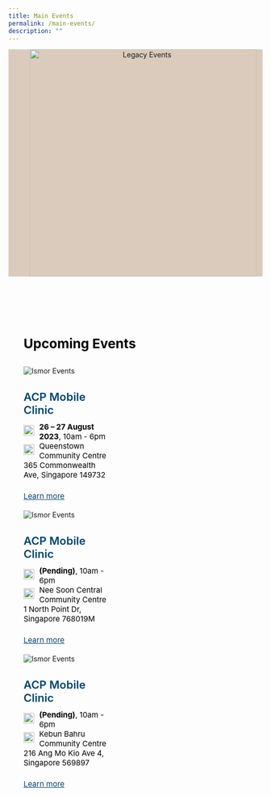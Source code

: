 ```yaml
---
title: Main Events
permalink: /main-events/
description: ""
---
```

<style>
  /* cyrillic */
  @font-face {
    font-family: 'Playfair Display';
    font-style: italic;
    font-weight: 400;
    font-display: swap;
    src: url(https://fonts.gstatic.com/s/playfairdisplay/v30/nuFkD-vYSZviVYUb_rj3ij__anPXDTnohkk7yRZrPJ-M.woff2) format('woff2');
    unicode-range: U+0301, U+0400-045F, U+0490-0491, U+04B0-04B1, U+2116;
  }
  /* vietnamese */
  @font-face {
    font-family: 'Playfair Display';
    font-style: italic;
    font-weight: 400;
    font-display: swap;
    src: url(https://fonts.gstatic.com/s/playfairdisplay/v30/nuFkD-vYSZviVYUb_rj3ij__anPXDTnojUk7yRZrPJ-M.woff2) format('woff2');
    unicode-range: U+0102-0103, U+0110-0111, U+0128-0129, U+0168-0169, U+01A0-01A1, U+01AF-01B0, U+0300-0301, U+0303-0304, U+0308-0309, U+0323, U+0329, U+1EA0-1EF9, U+20AB;
  }
  /* latin-ext */
  @font-face {
    font-family: 'Playfair Display';
    font-style: italic;
    font-weight: 400;
    font-display: swap;
    src: url(https://fonts.gstatic.com/s/playfairdisplay/v30/nuFkD-vYSZviVYUb_rj3ij__anPXDTnojEk7yRZrPJ-M.woff2) format('woff2');
    unicode-range: U+0100-02AF, U+0304, U+0308, U+0329, U+1E00-1E9F, U+1EF2-1EFF, U+2020, U+20A0-20AB, U+20AD-20CF, U+2113, U+2C60-2C7F, U+A720-A7FF;
  }
  /* latin */
  @font-face {
    font-family: 'Playfair Display';
    font-style: italic;
    font-weight: 400;
    font-display: swap;
    src: url(https://fonts.gstatic.com/s/playfairdisplay/v30/nuFkD-vYSZviVYUb_rj3ij__anPXDTnogkk7yRZrPA.woff2) format('woff2');
    unicode-range: U+0000-00FF, U+0131, U+0152-0153, U+02BB-02BC, U+02C6, U+02DA, U+02DC, U+0304, U+0308, U+0329, U+2000-206F, U+2074, U+20AC, U+2122, U+2191, U+2193, U+2212, U+2215, U+FEFF, U+FFFD;
  }
  /* cyrillic */
  @font-face {
    font-family: 'Playfair Display';
    font-style: italic;
    font-weight: 500;
    font-display: swap;
    src: url(https://fonts.gstatic.com/s/playfairdisplay/v30/nuFkD-vYSZviVYUb_rj3ij__anPXDTnohkk7yRZrPJ-M.woff2) format('woff2');
    unicode-range: U+0301, U+0400-045F, U+0490-0491, U+04B0-04B1, U+2116;
  }
  /* vietnamese */
  @font-face {
    font-family: 'Playfair Display';
    font-style: italic;
    font-weight: 500;
    font-display: swap;
    src: url(https://fonts.gstatic.com/s/playfairdisplay/v30/nuFkD-vYSZviVYUb_rj3ij__anPXDTnojUk7yRZrPJ-M.woff2) format('woff2');
    unicode-range: U+0102-0103, U+0110-0111, U+0128-0129, U+0168-0169, U+01A0-01A1, U+01AF-01B0, U+0300-0301, U+0303-0304, U+0308-0309, U+0323, U+0329, U+1EA0-1EF9, U+20AB;
  }
  /* latin-ext */
  @font-face {
    font-family: 'Playfair Display';
    font-style: italic;
    font-weight: 500;
    font-display: swap;
    src: url(https://fonts.gstatic.com/s/playfairdisplay/v30/nuFkD-vYSZviVYUb_rj3ij__anPXDTnojEk7yRZrPJ-M.woff2) format('woff2');
    unicode-range: U+0100-02AF, U+0304, U+0308, U+0329, U+1E00-1E9F, U+1EF2-1EFF, U+2020, U+20A0-20AB, U+20AD-20CF, U+2113, U+2C60-2C7F, U+A720-A7FF;
  }
  /* latin */
  @font-face {
    font-family: 'Playfair Display';
    font-style: italic;
    font-weight: 500;
    font-display: swap;
    src: url(https://fonts.gstatic.com/s/playfairdisplay/v30/nuFkD-vYSZviVYUb_rj3ij__anPXDTnogkk7yRZrPA.woff2) format('woff2');
    unicode-range: U+0000-00FF, U+0131, U+0152-0153, U+02BB-02BC, U+02C6, U+02DA, U+02DC, U+0304, U+0308, U+0329, U+2000-206F, U+2074, U+20AC, U+2122, U+2191, U+2193, U+2212, U+2215, U+FEFF, U+FFFD;
  }
  /* cyrillic */
  @font-face {
    font-family: 'Playfair Display';
    font-style: normal;
    font-weight: 400;
    font-display: swap;
    src: url(https://fonts.gstatic.com/s/playfairdisplay/v30/nuFiD-vYSZviVYUb_rj3ij__anPXDTjYgEM86xRbPQ.woff2) format('woff2');
    unicode-range: U+0301, U+0400-045F, U+0490-0491, U+04B0-04B1, U+2116;
  }
  /* vietnamese */
  @font-face {
    font-family: 'Playfair Display';
    font-style: normal;
    font-weight: 400;
    font-display: swap;
    src: url(https://fonts.gstatic.com/s/playfairdisplay/v30/nuFiD-vYSZviVYUb_rj3ij__anPXDTPYgEM86xRbPQ.woff2) format('woff2');
    unicode-range: U+0102-0103, U+0110-0111, U+0128-0129, U+0168-0169, U+01A0-01A1, U+01AF-01B0, U+0300-0301, U+0303-0304, U+0308-0309, U+0323, U+0329, U+1EA0-1EF9, U+20AB;
  }
  /* latin-ext */
  @font-face {
    font-family: 'Playfair Display';
    font-style: normal;
    font-weight: 400;
    font-display: swap;
    src: url(https://fonts.gstatic.com/s/playfairdisplay/v30/nuFiD-vYSZviVYUb_rj3ij__anPXDTLYgEM86xRbPQ.woff2) format('woff2');
    unicode-range: U+0100-02AF, U+0304, U+0308, U+0329, U+1E00-1E9F, U+1EF2-1EFF, U+2020, U+20A0-20AB, U+20AD-20CF, U+2113, U+2C60-2C7F, U+A720-A7FF;
  }
  /* latin */
  @font-face {
    font-family: 'Playfair Display';
    font-style: normal;
    font-weight: 400;
    font-display: swap;
    src: url(https://fonts.gstatic.com/s/playfairdisplay/v30/nuFiD-vYSZviVYUb_rj3ij__anPXDTzYgEM86xQ.woff2) format('woff2');
    unicode-range: U+0000-00FF, U+0131, U+0152-0153, U+02BB-02BC, U+02C6, U+02DA, U+02DC, U+0304, U+0308, U+0329, U+2000-206F, U+2074, U+20AC, U+2122, U+2191, U+2193, U+2212, U+2215, U+FEFF, U+FFFD;
  }
  /* cyrillic */
  @font-face {
    font-family: 'Playfair Display';
    font-style: normal;
    font-weight: 600;
    font-display: swap;
    src: url(https://fonts.gstatic.com/s/playfairdisplay/v30/nuFiD-vYSZviVYUb_rj3ij__anPXDTjYgEM86xRbPQ.woff2) format('woff2');
    unicode-range: U+0301, U+0400-045F, U+0490-0491, U+04B0-04B1, U+2116;
  }
  /* vietnamese */
  @font-face {
    font-family: 'Playfair Display';
    font-style: normal;
    font-weight: 600;
    font-display: swap;
    src: url(https://fonts.gstatic.com/s/playfairdisplay/v30/nuFiD-vYSZviVYUb_rj3ij__anPXDTPYgEM86xRbPQ.woff2) format('woff2');
    unicode-range: U+0102-0103, U+0110-0111, U+0128-0129, U+0168-0169, U+01A0-01A1, U+01AF-01B0, U+0300-0301, U+0303-0304, U+0308-0309, U+0323, U+0329, U+1EA0-1EF9, U+20AB;
  }
  /* latin-ext */
  @font-face {
    font-family: 'Playfair Display';
    font-style: normal;
    font-weight: 600;
    font-display: swap;
    src: url(https://fonts.gstatic.com/s/playfairdisplay/v30/nuFiD-vYSZviVYUb_rj3ij__anPXDTLYgEM86xRbPQ.woff2) format('woff2');
    unicode-range: U+0100-02AF, U+0304, U+0308, U+0329, U+1E00-1E9F, U+1EF2-1EFF, U+2020, U+20A0-20AB, U+20AD-20CF, U+2113, U+2C60-2C7F, U+A720-A7FF;
  }
  /* latin */
  @font-face {
    font-family: 'Playfair Display';
    font-style: normal;
    font-weight: 600;
    font-display: swap;
    src: url(https://fonts.gstatic.com/s/playfairdisplay/v30/nuFiD-vYSZviVYUb_rj3ij__anPXDTzYgEM86xQ.woff2) format('woff2');
    unicode-range: U+0000-00FF, U+0131, U+0152-0153, U+02BB-02BC, U+02C6, U+02DA, U+02DC, U+0304, U+0308, U+0329, U+2000-206F, U+2074, U+20AC, U+2122, U+2191, U+2193, U+2212, U+2215, U+FEFF, U+FFFD;
  }
  /* cyrillic */
  @font-face {
    font-family: 'Playfair Display';
    font-style: normal;
    font-weight: 800;
    font-display: swap;
    src: url(https://fonts.gstatic.com/s/playfairdisplay/v30/nuFiD-vYSZviVYUb_rj3ij__anPXDTjYgEM86xRbPQ.woff2) format('woff2');
    unicode-range: U+0301, U+0400-045F, U+0490-0491, U+04B0-04B1, U+2116;
  }
  /* vietnamese */
  @font-face {
    font-family: 'Playfair Display';
    font-style: normal;
    font-weight: 800;
    font-display: swap;
    src: url(https://fonts.gstatic.com/s/playfairdisplay/v30/nuFiD-vYSZviVYUb_rj3ij__anPXDTPYgEM86xRbPQ.woff2) format('woff2');
    unicode-range: U+0102-0103, U+0110-0111, U+0128-0129, U+0168-0169, U+01A0-01A1, U+01AF-01B0, U+0300-0301, U+0303-0304, U+0308-0309, U+0323, U+0329, U+1EA0-1EF9, U+20AB;
  }
  /* latin-ext */
  @font-face {
    font-family: 'Playfair Display';
    font-style: normal;
    font-weight: 800;
    font-display: swap;
    src: url(https://fonts.gstatic.com/s/playfairdisplay/v30/nuFiD-vYSZviVYUb_rj3ij__anPXDTLYgEM86xRbPQ.woff2) format('woff2');
    unicode-range: U+0100-02AF, U+0304, U+0308, U+0329, U+1E00-1E9F, U+1EF2-1EFF, U+2020, U+20A0-20AB, U+20AD-20CF, U+2113, U+2C60-2C7F, U+A720-A7FF;
  }
  /* latin */
  @font-face {
    font-family: 'Playfair Display';
    font-style: normal;
    font-weight: 800;
    font-display: swap;
    src: url(https://fonts.gstatic.com/s/playfairdisplay/v30/nuFiD-vYSZviVYUb_rj3ij__anPXDTzYgEM86xQ.woff2) format('woff2');
    unicode-range: U+0000-00FF, U+0131, U+0152-0153, U+02BB-02BC, U+02C6, U+02DA, U+02DC, U+0304, U+0308, U+0329, U+2000-206F, U+2074, U+20AC, U+2122, U+2191, U+2193, U+2212, U+2215, U+FEFF, U+FFFD;
  }
  @font-face {
      font-family: 'proxima_nova_bold';
      src: url('http://chodri.com/legacy/src/fonts/Proxima-Nova-Alt-Bold-webfont.woff2') format('woff2');
      font-weight: normal;
      font-style: normal;
  }
  @font-face {
      font-family: 'Myriad Pro';
      src: url('http://chodri.com/legacy/src/fonts/Myriad-Web-Pro-Regular.ttf');
      src: url('http://chodri.com/legacy/src/fonts/Myriad-Web-Pro-Regular.ttf') format('truetype');
      font-weight: normal;
      font-style: normal;
  }
  .container{
    width: 1170px;
  margin: 0 auto;
  }
    section{
    width: 100%;
    }
    .col.is-8.is-offset-2.print-content {
      margin-left: 0;
      width: 100%;
  }
  section.bp-section {
  padding: 0;
  }
  section.bp-section .bp-container {
  padding-bottom: 0!important;
  }
  .m-b-80{
  margin-bottom: 80px;
  }
    .content a {
      color: #01436b;
  }
    table {
    font-family: arial, sans-serif;
    border-collapse: collapse;
    width: 100%;
    border: 1px solid #dddddd;
  }
  
  td, th {
    border: 1px solid #dddddd;
    text-align: left;
    padding: 8px;
    border-width: 1px!important;
  }
  th{
    background-color:#D4DFF1;
    }
  tr.bg {
    background-color: #83A1D3;
  }
    .m-b-40{
    margin-bottom: 40px;
    }
    .play_today h3 {
      font-size: 30px;
      color: #000;
      font-weight: 400;
      margin-bottom: 0;
    font-family: 'Playfair Display';
    font-style: italic;
  }
    .p-b-110{
    padding-bottom:110px;
    }
  .play_today p {
      margin-top: 10px;
      color: #000;
      font-size: 16px;
  }
    .play_today {
      padding: 30px;
      background-color: #DACBBC;
  }
  .content ul > li:last-child {
      margin-bottom: 0;
  } 
	.eventBlock ul.meta {
    list-style: none;
    padding-left: 0;
    margin: 0;
}
	.heading h3 {
    font-size: 26px;
    color: #000;
    margin-bottom: 30px;
}
.eventBlock p {
    font-size: 15px;
    line-height: 26px;
    color: #000;
    margin-top: 20px;
}	
	.m-t-30{
	margin-top: 30px;
	}
	.eventBlock h4 {
    margin-top: 30px!important;
    display: inline-block;
    margin-bottom: 11px;
}
	.eventBlock h4 a {
    font-size: 22px;
    font-weight: 600;
    text-decoration: none;
    color: #01436b;
}
.eventBlock ul.meta li {
    font-size: 15px;
    margin: 0!important;
	color: #000;
}
	.eventBlock ul.meta img {
    width: 21px;
    float: left;
    margin-right: 10px;
    margin-top: 6px;
}
  container-fluid{
  width: 100%;
  }
  section.bp-section.is-small.bp-section-pagetitle {
  display: none;
  }
  a.p-button.btn {
      background-color: transparent;
      border-radius: 30px;
      color: #000;
      margin-top: 10px;
      font-weight: 600;
      text-decoration: none;
      padding: 10px 30px;
      background-color: #a5ded1;
      border: 1px solid #a5ded1;
    display: inline-block;
      margin: 0;
  }
  .content strong {
      color: #000;
  } 
  section.bp-section .bp-container {
      width: 100%!important;
      max-width: 100%!important;
      padding-top: 0!important;
  }
  .col.is-8.is-offset-2.print-content {
      margin-left: 0;
      width: 100%;
  }
  .col-3 {
      width: 25%;
      PADDING: 0 15px;
  }
  .col-8 {
      width: 75%;
      PADDING: 0 15px;
  }
  .col-4 {
      width: 33.33%;
      PADDING: 0 15px;
  }
  .col-6 {
      width: 50%;
      PADDING: 0 15px;
  }
  .col-12 {
      width: 100%;
      PADDING: 0 15px;
  }
  .p-t-80 {
    padding-top: 80px;
  }
  .p-b-80{
    padding-bottom: 80px;
  }
  .u-align--center{
    text-align:center;
  }
    .m-b-30{
    margin-bottom: 30px;
    }
    .m-b-60{
    margin-bottom: 60px;
    }
    .m-t-40{
    margin-top: 40px;
    }
    .m-t-80{
    margin-top: 80px;
    }
    .p-t-40{
    padding-top:40px;
    }
    @media(max-width: 767px){
      .p-lr-50{
    padding: 0;
    }
    html {
      overflow-x: hidden;
  }
  .container {
      width: 100%;
      padding: 0 15px;
  }
        .col-3 {
      width: 100%;
  }
      .col-8 {
      width: 100%;
  }
    .col-4 {
      width: 100%;
  }
  .col-6 {
      width: 100%;
  }
  .col-12 {
      width: 100%;
  }
    }
  @media(min-width: 767px)and (max-width: 1140px){
    .container {
      padding: 0 15px;
  }
    }
    section.event_banner {
      background-color: #DACBBC;
  }
  .event_banner img {
      height: 450px;
      object-fit: contain;
      object-position: bottom;
  }
    .heading h2,.play_today h3 {
      color: #000;
      font-family:'Playfair Display';
      font-weight: 400;
  }
      .heading h2,.upcoming {
      color: #000;
      font-family:'Lato';
      font-weight: 400;
  }
  
    @media(max-width: 767px){
    .events::before {
    display:none;
    }
    .event_banner img {
      height: 300px;
  }
    }
        @media(min-width: 767px)and (max-width: 1140px){
    .container {
      padding: 0 15px;
      width: 100%;
  }
    }
    </style>
  <section class="event_banner">
    <div class="container-fluid">
      <div class="row">
        <div class="col-12 banner_b u-align--center">
        <img alt="Legacy Events" src="https://i.imgur.com/f6S7lBG.png">
        </div>
      </div>
    </div>
    </section>
    
  <section class="mainEvents p-t-80 p-b-110">
  <div class="container">
    <div class="row">
			<div class="col-12 heading">
				<h3>Upcoming Events</h3>
			</div>
      </div>
		<div class="row">
			<div class="col-4 eventBlock">
				<div class="inner">
				       <img title="Ismor Events" src="https://i.imgur.com/GVu0g0J.jpg">
					<div class="content">
						<h4><a href="#">ACP Mobile Clinic</a></h4>
						<ul class="meta">
							<li><img src="https://i.imgur.com/zk1pxl2.png"><strong>26 – 27 August 2023</strong>, 10am - 6pm</li>
							<li><img src="https://i.imgur.com/mc9gYLj.png">Queenstown Community Centre</li>
							<li>365 Commonwealth Ave, Singapore 149732</li>
							<p><a href="#">Learn more</a></p>
						</ul>
					</div>
				</div>
			</div>
			<div class="col-4 eventBlock">
				<div class="inner">
				       <img title="Ismor Events" src="https://i.imgur.com/i3Zx3Xg.jpg">
					<div class="content">
						<h4><a href="#">ACP Mobile Clinic</a></h4>
						<ul class="meta">
							<li><img src="https://i.imgur.com/zk1pxl2.png"><strong>(Pending)</strong>, 10am - 6pm</li>
							<li><img src="https://i.imgur.com/mc9gYLj.png">Nee Soon Central Community Centre</li>
							<li>1 North Point Dr, Singapore 768019M</li>
							<p><a href="#">Learn more</a></p>
						</ul>
					</div>
				</div>
			</div>
			<div class="col-4 eventBlock">
				<div class="inner">
				       <img title="Ismor Events" src="https://i.imgur.com/hR0S6XS.png">
					<div class="content">
						<h4><a href="#">ACP Mobile Clinic</a></h4>
						<ul class="meta">
							<li><img src="https://i.imgur.com/zk1pxl2.png"><strong>(Pending)</strong>, 10am - 6pm</li>
							<li><img src="https://i.imgur.com/mc9gYLj.png">Kebun Bahru Community Centre</li>
							<li>216 Ang Mo Kio Ave 4, Singapore 569897</li>
							<p><a href="#">Learn more</a></p>
						</ul>
					</div>
				</div>
			</div>
		</div>
	</div>
</section>
